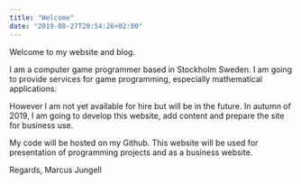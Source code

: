 ```yaml
---
title: "Welcome"
date: "2019-08-27T20:54:26+02:00"
---
```

Welcome to my website and blog.

I am a computer game programmer based in Stockholm Sweden. I am going to provide services for game programming, especially mathematical applications.

However I am not yet available for hire but will be in the future. In autumn of 2019, I am going to develop this website, add content and prepare the site for business use.

My code will be hosted on my Github. This website will be used for presentation of programming projects and as a business website.

Regards,
Marcus Jungell
